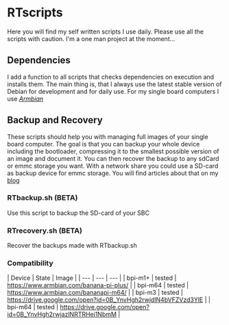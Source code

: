 # RTscripts
Here you will find my self written scripts I use daily.
Please use all the scripts with caution. I'm a one man project at the moment... 

## Dependencies
I add a function to all scripts that checks dependencies on execution and installs them. The main thing is, that I always use the latest stable version of Debian for development and for daily use. For my single board computers I use *[Armbian](https://www.armbian.com)*


## Backup and Recovery
These scripts should help you with managing full images of your single board computer.
The goal is that you can backup your whole device including the bootloader, compressing it to the smallest possible version of an image and document it. You can then recover the backup to any sdCard or emmc storage you want. With a network share you could use a SD-card as backup device for emmc storage. You will find articles about that on my [blog](https://blog.rothirsch.tech/SBCs/scripts)

### RTbackup.sh (BETA)
Use this script to backup the SD-card of your SBC 

### RTrecovery.sh (BETA)
Recover the backups made with RTbackup.sh

### Compatibility 
\| Device | State | Image |
\| --- | --- | --- |
\| bpi-m1+ | tested  | https://www.armbian.com/banana-pi-plus/ |
\| bpi-m64 | tested  | https://www.armbian.com/bananapi-m64/ |
\| bpi-m3 | tested | https://drive.google.com/open?id=0B_YnvHgh2rwjdlN4bVFZVzd3YlE |
\| bpi-m64 | tested  | https://drive.google.com/open?id=0B_YnvHgh2rwjazlNRTRHei1NbmM |
